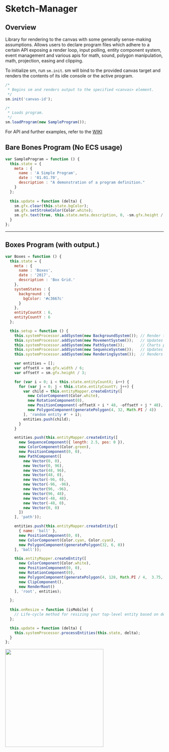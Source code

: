 # Sketch-Manager 

## Overview
Library for rendering to the canvas with some generally sense-making assumptions. Allows users to declare program files which adhere to a certain API exposing a render loop, input polling, entity component system, event management and various apis for
math, sound, polygon manipulation, math, projection, easing and clipping.

To initialize sm, run ```sm.init```. sm will bind to the provided canvas target and renders the contents of its idle console or the active program. 

```JavaScript
/*
 * Begins sm and renders output to the specified <canvas> element.
 */
sm.init('canvas-id'); 

/*
 * Loads program.
 */
sm.loadProgram(new SampleProgram());
```

For API and further examples, refer to the [WIKI](https://github.com/AldousP/canvas-sketches/wiki)
## Bare Bones Program (No ECS usage)

```JavaScript
var SampleProgram = function () {
  this.state = {
    meta : {
      name : 'A Simple Program',
      date : '01.01.70',
      description : "A demonstration of a program definition."
    }
  };
  
  this.update = function (delta) {
    sm.gfx.clear(this.state.bgColor);
    sm.gfx.setStrokeColor(Color.white);
    sm.gfx.text(true, this.state.meta.description, 0, -sm.gfx.height / 2.5 + 24, 12, 'Arial');
  }
};

```

***

## Boxes Program (with output.)

```javascript
var Boxes = function () {
  this.state = {
    meta : {
      name : 'Boxes',
      date : '2017',
      description : 'Box Grid.'
    },
    systemStates : {
      background : {
        bgColor: '#c3667c'
      }
    },
    entityCountX : 6,
    entityCountY : 6
  };

  this.setup = function () {
    this.systemProcessor.addSystem(new BackgroundSystem()); // Render the Background color declared on the state
    this.systemProcessor.addSystem(new MovementSystem());   // Updates pos of entities with a Movement component.
    this.systemProcessor.addSystem(new PathSystem());       // Charts progress along line path. Mapped here to sequence.
    this.systemProcessor.addSystem(new SequenceSystem());   // Updates oscilating sequence components.
    this.systemProcessor.addSystem(new RenderingSystem());  // Renders scene. Starting with entity with RenderRoot component. 

    var entities = [];
    var offsetX = sm.gfx.width / 6;
    var offsetY = sm.gfx.height / 3;

    for (var i = 0; i < this.state.entityCountX; i++) {
      for (var j = 0; j < this.state.entityCountY; j++) {
        var child = this.entityMapper.createEntity([
          new ColorComponent(Color.white),
          new RotationComponent(0),
          new PositionComponent(-offsetX + i * 48, -offsetY + j * 48),
          new PolygonComponent(generatePolygon(4, 32, Math.PI / 4))
        ], 'random entity #' + i);
        entities.push(child);
      }
    }

    entities.push(this.entityMapper.createEntity([
      new SequenceComponent({ length: 2.5, pos: 0 }),
      new ColorComponent(Color.green),
      new PositionComponent(0, 0),
      new PathComponent([
        new Vector(0, 0),
        new Vector(0, 96),
        new Vector(48, 96),
        new Vector(48, 0),
        new Vector(-96, 0),
        new Vector(-96, -96),
        new Vector(96, -96),
        new Vector(96, 48),
        new Vector(-48, 48),
        new Vector(-48, 0),
        new Vector(0, 0)
      ])
    ], 'path'));

    entities.push(this.entityMapper.createEntity([
      { name: 'ball' },
      new PositionComponent(0, 0),
      new ColorComponent(Color.cyan, Color.cyan),
      new PolygonComponent(generatePolygon(32, 6, 0))
    ], 'ball'));

    this.entityMapper.createEntity([
      new ColorComponent(Color.white),
      new PositionComponent(0, 0),
      new RotationComponent(0),
      new PolygonComponent(generatePolygon(4, 128, Math.PI / 4,  3.75, 1.75)),
      new ClipComponent(),
      new RenderRoot()
    ], 'root', entities);

  };
  
  this.onResize = function (isMobile) {
    // Life-cycle method for resizing your top-level entity based on device size. 
  };

  this.update = function (delta) {
    this.systemProcessor.processEntities(this.state, delta);
  }
};
```

<img src="http://i.imgur.com/zWtRitW.png" width="312" />
